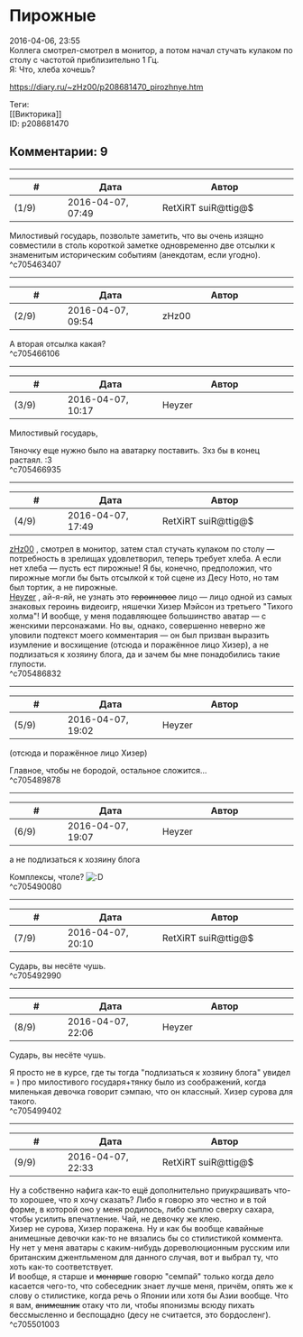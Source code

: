 Пирожные
========

  
2016-04-06, 23:55  
 Коллега смотрел-смотрел в монитор, а потом начал стучать кулаком по столу с частотой приблизительно 1 Гц.   
 Я: Что, хлеба хочешь?   
  
<https://diary.ru/~zHz00/p208681470_pirozhnye.htm>  
  
Теги:  
[[Викторика]]  
ID: p208681470  


Комментарии: 9
--------------

  


---



|         #         |              Дата              |                     Автор                     |           ID           |
| --- | --- | --- | --- |
| (1/9) | 2016-04-07, 07:49 | RetXiRT suiR@ttig@$ | c705463407 |

  
  Милостивый государь, позвольте заметить, что вы очень изящно совместили в столь короткой заметке одновременно две отсылки к знаменитым историческим событиям (анекдотам, если угодно).    
 ^c705463407

---



|         #         |              Дата              |                     Автор                     |           ID           |
| --- | --- | --- | --- |
| (2/9) | 2016-04-07, 09:54 | zHz00 | c705466106 |

  
 А вторая отсылка какая?   
 ^c705466106

---



|         #         |              Дата              |                     Автор                     |           ID           |
| --- | --- | --- | --- |
| (3/9) | 2016-04-07, 10:17 | Heyzer | c705466935 |

  
  Милостивый государь,    
   
 Тяночку еще нужно было на аватарку поставить. Зхз бы в конец растаял. :3   
 ^c705466935

---



|         #         |              Дата              |                     Автор                     |           ID           |
| --- | --- | --- | --- |
| (4/9) | 2016-04-07, 17:49 | RetXiRT suiR@ttig@$ | c705486832 |

  
   [zHz00](https://zHz00.diary.ru "Untitled")  , смотрел в монитор, затем стал стучать кулаком по столу — потребность в зрелищах удовлетворил, теперь требует хлеба. А если нет хлеба — пусть ест пирожные!  Я бы, конечно, предположил, что пирожные могли бы быть отсылкой к той сцене из Десу Ното, но там был тортик, а не пирожные.    
  [Heyzer](http://heyzero.diary.ru "Doctor Online")  , ай-я-яй, не узнать это  ~~героиновое~~  лицо — лицо одной из самых знаковых героинь видеоигр, няшечки Хизер Мэйсон из третьего "Тихого холма"! И вообще, у меня подавляющее большинство аватар — с женскими персонажами. Но вы, однако, совершенно неверно же уловили подтекст моего комментария — он был призван выразить изумление и восхищение (отсюда и поражённое лицо Хизер), а не подлизаться к хозяину блога, да и зачем бы мне понадобились такие глупости.    
 ^c705486832

---



|         #         |              Дата              |                     Автор                     |           ID           |
| --- | --- | --- | --- |
| (5/9) | 2016-04-07, 19:02 | Heyzer | c705489878 |

  
  (отсюда и поражённое лицо Хизер)    
   
 Главное, чтобы не бородой, остальное сложится...   
 ^c705489878

---



|         #         |              Дата              |                     Автор                     |           ID           |
| --- | --- | --- | --- |
| (6/9) | 2016-04-07, 19:07 | Heyzer | c705490080 |

  
  а не подлизаться к хозяину блога    
   
 Комплексы, чтоле? ![:D](http://static.diary.ru/picture/1131.gif)   
 ^c705490080

---



|         #         |              Дата              |                     Автор                     |           ID           |
| --- | --- | --- | --- |
| (7/9) | 2016-04-07, 20:10 | RetXiRT suiR@ttig@$ | c705492990 |

  
  Сударь, вы несёте чушь.    
 ^c705492990

---



|         #         |              Дата              |                     Автор                     |           ID           |
| --- | --- | --- | --- |
| (8/9) | 2016-04-07, 22:06 | Heyzer | c705499402 |

  
  Сударь, вы несёте чушь.    
   
 Я просто не в курсе, где ты тогда "подлизаться к хозяину блога" увидел = ) про милостивого государя+тянку было из соображений, когда миленькая девочка говорит сэмпаю, что он классный. Хизер сурова для такого.   
 ^c705499402

---



|         #         |              Дата              |                     Автор                     |           ID           |
| --- | --- | --- | --- |
| (9/9) | 2016-04-07, 22:33 | RetXiRT suiR@ttig@$ | c705501003 |

  
  Ну а собственно нафига как-то ещё дополнительно приукрашивать что-то хорошее, что я хочу сказать? Либо я говорю это честно и в той форме, в которой оно у меня родилось, либо сыплю сверху сахара, чтобы усилить впечатление. Чай, не девочку же клею.   
 Хизер не сурова, Хизер поражена. Ну и как бы вообще кавайные анимешные девочки как-то не вязались бы со стилистикой коммента. Ну нет у меня аватары с каким-нибудь дореволюционным русским или британским джентльменом для данного случая, вот и выбрал ту, что хоть как-то соответствует.   
 И вообще, я старше и  ~~монарше~~  говорю "семпай" только когда дело касается чего-то, что собеседник знает лучше меня, причём, опять же к слову о стилистике, когда речь о Японии или хотя бы Азии вообще. Что я вам,  ~~анимешник~~  отаку что ли, чтобы японизмы всюду пихать бессмысленно и беспощадно (десу не считается, это бордосленг).    
 ^c705501003